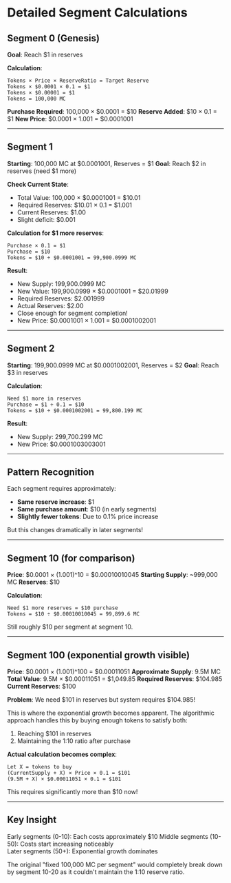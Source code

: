 # Detailed Segment Calculations

## Segment 0 (Genesis)
**Goal**: Reach $1 in reserves

**Calculation**:
```
Tokens × Price × ReserveRatio = Target Reserve
Tokens × $0.0001 × 0.1 = $1
Tokens × $0.00001 = $1
Tokens = 100,000 MC
```

**Purchase Required**: 100,000 × $0.0001 = $10
**Reserve Added**: $10 × 0.1 = $1
**New Price**: $0.0001 × 1.001 = $0.0001001

---

## Segment 1
**Starting**: 100,000 MC at $0.0001001, Reserves = $1
**Goal**: Reach $2 in reserves (need $1 more)

**Check Current State**:
- Total Value: 100,000 × $0.0001001 = $10.01
- Required Reserves: $10.01 × 0.1 = $1.001
- Current Reserves: $1.00
- Slight deficit: $0.001

**Calculation for $1 more reserves**:
```
Purchase × 0.1 = $1
Purchase = $10
Tokens = $10 ÷ $0.0001001 = 99,900.0999 MC
```

**Result**:
- New Supply: 199,900.0999 MC
- New Value: 199,900.0999 × $0.0001001 = $20.01999
- Required Reserves: $2.001999
- Actual Reserves: $2.00
- Close enough for segment completion!
- New Price: $0.0001001 × 1.001 = $0.0001002001

---

## Segment 2
**Starting**: 199,900.0999 MC at $0.0001002001, Reserves = $2
**Goal**: Reach $3 in reserves

**Calculation**:
```
Need $1 more in reserves
Purchase = $1 ÷ 0.1 = $10
Tokens = $10 ÷ $0.0001002001 = 99,800.199 MC
```

**Result**:
- New Supply: 299,700.299 MC
- New Price: $0.0001003003001

---

## Pattern Recognition

Each segment requires approximately:
- **Same reserve increase**: $1
- **Same purchase amount**: $10 (in early segments)
- **Slightly fewer tokens**: Due to 0.1% price increase

But this changes dramatically in later segments!

---

## Segment 10 (for comparison)
**Price**: $0.0001 × (1.001)^10 = $0.00010010045
**Starting Supply**: ~999,000 MC
**Reserves**: $10

**Calculation**:
```
Need $1 more reserves = $10 purchase
Tokens = $10 ÷ $0.00010010045 = 99,899.6 MC
```

Still roughly $10 per segment at segment 10.

---

## Segment 100 (exponential growth visible)
**Price**: $0.0001 × (1.001)^100 = $0.00011051
**Approximate Supply**: 9.5M MC
**Total Value**: 9.5M × $0.00011051 = $1,049.85
**Required Reserves**: $104.985
**Current Reserves**: $100

**Problem**: We need $101 in reserves but system requires $104.985!

This is where the exponential growth becomes apparent. The algorithmic approach handles this by buying enough tokens to satisfy both:
1. Reaching $101 in reserves
2. Maintaining the 1:10 ratio after purchase

**Actual calculation becomes complex**:
```
Let X = tokens to buy
(CurrentSupply + X) × Price × 0.1 = $101
(9.5M + X) × $0.00011051 × 0.1 = $101
```

This requires significantly more than $10 now!

---

## Key Insight

Early segments (0-10): Each costs approximately $10
Middle segments (10-50): Costs start increasing noticeably  
Later segments (50+): Exponential growth dominates

The original "fixed 100,000 MC per segment" would completely break down by segment 10-20 as it couldn't maintain the 1:10 reserve ratio.